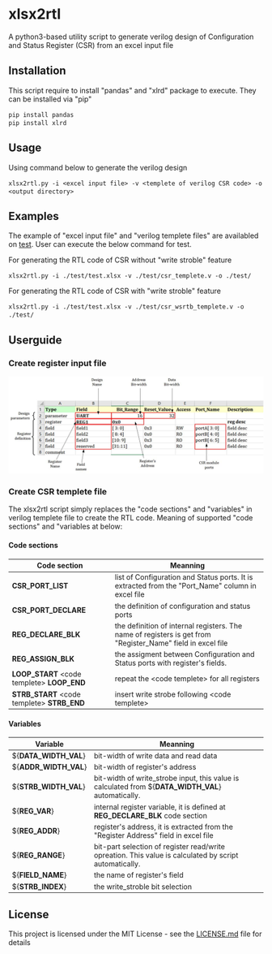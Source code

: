 # xlsx2rtl

A python3-based utility script to generate verilog design of Configuration and Status Register (CSR) from an excel input file

## Installation

This script require to install "pandas" and "xlrd" package to execute. They can be installed via "pip"

```
pip install pandas
pip install xlrd
```

## Usage

Using command below to generate the verilog design 

```
xlsx2rtl.py -i <excel input file> -v <templete of verilog CSR code> -o <output directory>
```

## Examples

The example of "excel input file" and "verilog templete files" are availabled on [test](https://github.com/nguyentheman/xlsx2rtl/tree/master/test). User can execute the below command for test.

For generating the RTL code of CSR without "write stroble" feature
``` 
xlsx2rtl.py -i ./test/test.xlsx -v ./test/csr_templete.v -o ./test/
``` 

For generating the RTL code of CSR with "write stroble" feature
```
xlsx2rtl.py -i ./test/test.xlsx -v ./test/csr_wsrtb_templete.v -o ./test/
```

## Userguide

### Create register input file

![Register input file format](https://github.com/nguyentheman/xlsx2rtl/blob/master/docs/register_define.jpg)

### Create CSR templete file

The xlsx2rtl script simply replaces the "code sections" and "variables" in verilog templete file to create the RTL code. Meaning of supported "code sections" and "variables at below:

#### Code sections
| Code section | Meanning |
| ------------- | ------------- |
| __CSR_PORT_LIST__     | list of Configuration and Status ports. It is extracted from the "Port_Name" column in excel file
| __CSR_PORT_DECLARE__  | the definition of configuration and status ports
| __REG_DECLARE_BLK__   | the definition of internal registers. The name of registers is get from "Register_Name" field in excel file
| __REG_ASSIGN_BLK__    | the assigment between Configuration and Status ports with register's fields.
| __LOOP_START__ \<code templete\> __LOOP_END__ | repeat the \<code templete\> for all registers
| __STRB_START__ \<code templete\> __STRB_END__ | insert write strobe following \<code templete\>  

#### Variables

| Variable | Meanning |
| ------------- | ------------- |
| ${__DATA_WIDTH_VAL__} | bit-width of write data and read data
| ${__ADDR_WIDTH_VAL__} | bit-width of register's address
| ${__STRB_WIDTH_VAL__} | bit-width of write_strobe input, this value is calculated from ${__DATA_WIDTH_VAL__} automatically.
| ${__REG_VAR__} | internal register variable, it is defined at __REG_DECLARE_BLK__ code section
| ${__REG_ADDR__} | register's address, it is extracted from the "Register Address" field in excel file
| ${__REG_RANGE__} | bit-part selection of register read/write opreation. This value is calculated by script automatically. 
| ${__FIELD_NAME__} | the name of register's field
| ${__STRB_INDEX__} | the write_stroble bit selection

## License

This project is licensed under the MIT License - see the [LICENSE.md](https://github.com/nguyentheman/xlsx2rtl/blob/master/LICENSE) file for details

